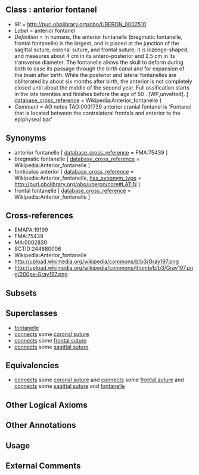 
## Class : anterior fontanel

 * *IRI* = http://purl.obolibrary.org/obo/UBERON_0002510
 * *Label* = anterior fontanel
 * *Definition* = In humans, the anterior fontanelle (bregmatic fontanelle, frontal fontanelle) is the largest, and is placed at the junction of the sagittal suture, coronal suture, and frontal suture; it is lozenge-shaped, and measures about 4 cm in its antero-posterior and 2.5 cm in its transverse diameter. The fontanelle allows the skull to deform during birth to ease its passage through the birth canal and for expansion of the brain after birth. While the posterior and lateral fontanelles are obliterated by about six months after birth, the anterior is not completely closed until about the middle of the second year. Full ossification starts in the late twenties and finishes before the age of 50 . [WP,unvetted]. [ [database_cross_reference](../../ef/oboInOwl#hasDbXref.md) = Wikipedia:Anterior_fontanelle ]
 * *Comment* = AO notes TAO:0001739 anterior cranial fontanel is 'Fontanel that is located between the contralateral frontals and anterior to the epiphyseal bar'

## Synonyms

 * anterior fontanelle [ [database_cross_reference](../../ef/oboInOwl#hasDbXref.md) = FMA:75439 ]
 * bregmatic fontanelle [ [database_cross_reference](../../ef/oboInOwl#hasDbXref.md) = Wikipedia:Anterior_fontanelle ]
 * fonticulus anterior [ [database_cross_reference](../../ef/oboInOwl#hasDbXref.md) = Wikipedia:Anterior_fontanelle, [has_synonym_type](../../pe/oboInOwl#hasSynonymType.md) = http://purl.obolibrary.org/obo/uberon/core#LATIN ]
 * frontal fontanelle [ [database_cross_reference](../../ef/oboInOwl#hasDbXref.md) = Wikipedia:Anterior_fontanelle ]

## Cross-references

 * EMAPA:19199
 * FMA:75439
 * MA:0002830
 * SCTID:244680006
 * Wikipedia:Anterior_fontanelle
 * http://upload.wikimedia.org/wikipedia/commons/b/b3/Gray197.png
 * http://upload.wikimedia.org/wikipedia/commons/thumb/b/b3/Gray197.png/200px-Gray197.png

## Subsets


## Superclasses

 * [fontanelle](../../UBERON/21/UBERON_0002221.md)
 * [connects](../../ts/core#connects.md) some [coronal suture](../../UBERON/89/UBERON_0002489.md)
 * [connects](../../ts/core#connects.md) some [frontal suture](../../UBERON/90/UBERON_0002490.md)
 * [connects](../../ts/core#connects.md) some [sagittal suture](../../UBERON/92/UBERON_0002492.md)

## Equivalencies

 * [connects](../../ts/core#connects.md) some [coronal suture](../../UBERON/89/UBERON_0002489.md) and [connects](../../ts/core#connects.md) some [frontal suture](../../UBERON/90/UBERON_0002490.md) and [connects](../../ts/core#connects.md) some [sagittal suture](../../UBERON/92/UBERON_0002492.md) and [fontanelle](../../UBERON/21/UBERON_0002221.md)

## Other Logical Axioms


## Other Annotations


## Usage


## External Comments

